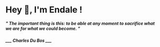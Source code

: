 <h1 title="head"> Hey 👋, I'm Endale !</h1>

**<h5><i>" The important thing is this: to be able at any moment to sacrifice what we are for what we could become. "</i></h5>**

*<b>___ Charles Du Bos ___</b>*
